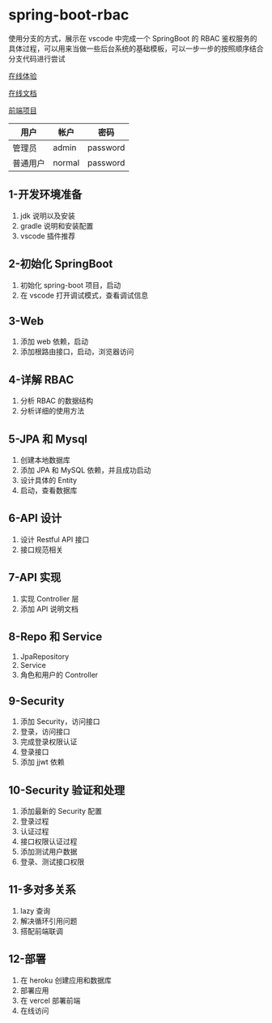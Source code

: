 # spring-boot-rbac

使用分支的方式，展示在 vscode 中完成一个 SpringBoot 的 RBAC 鉴权服务的具体过程，可以用来当做一些后台系统的基础模板，可以一步一步的按照顺序结合分支代码进行尝试

[在线体验](https://rbac-front.vercel.app)

[在线文档](https://rbac-docs.vercel.app)

[前端项目](https://github.com/hezhongfeng/rbac-front)

| 用户     | 帐户   | 密码     |
| -------- | ------ | -------- |
| 管理员   | admin  | password |
| 普通用户 | normal | password |

## 1-开发环境准备

1. jdk 说明以及安装
2. gradle 说明和安装配置
3. vscode 插件推荐

## 2-初始化 SpringBoot

1. 初始化 spring-boot 项目，启动
2. 在 vscode 打开调试模式，查看调试信息

## 3-Web

1. 添加 web 依赖，启动
2. 添加根路由接口，启动，浏览器访问

## 4-详解 RBAC

1. 分析 RBAC 的数据结构
2. 分析详细的使用方法

## 5-JPA 和 Mysql

1. 创建本地数据库
2. 添加 JPA 和 MySQL 依赖，并且成功启动
3. 设计具体的 Entity
4. 启动，查看数据库

## 6-API 设计

1. 设计 Restful API 接口
2. 接口规范相关

## 7-API 实现

1. 实现 Controller 层
2. 添加 API 说明文档

## 8-Repo 和 Service

1. JpaRepository
2. Service
3. 角色和用户的 Controller

## 9-Security

1. 添加 Security，访问接口
2. 登录，访问接口
3. 完成登录权限认证
4. 登录接口
5. 添加 jjwt 依赖

## 10-Security 验证和处理

1. 添加最新的 Security 配置
2. 登录过程
3. 认证过程
4. 接口权限认证过程
5. 添加测试用户数据
6. 登录、测试接口权限

## 11-多对多关系

1. lazy 查询
2. 解决循环引用问题
3. 搭配前端联调

## 12-部署

1. 在 heroku 创建应用和数据库
2. 部署应用
3. 在 vercel 部署前端
4. 在线访问
